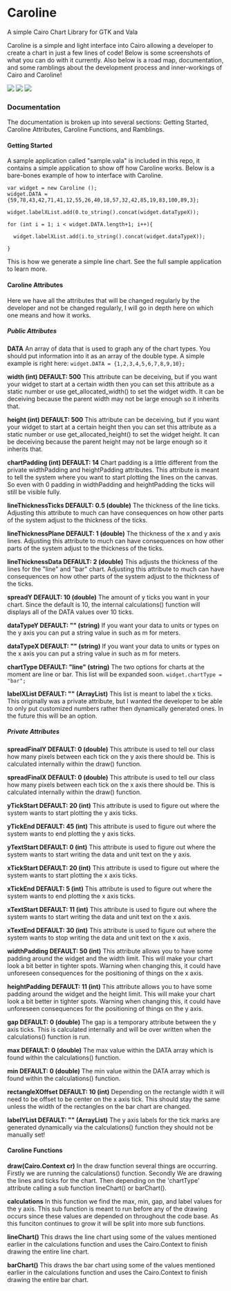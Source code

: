 # Caroline
A simple Cairo Chart Library for GTK and Vala

Caroline is a simple and light interface into Cairo allowing a developer to create a chart in just a few lines of
code! Below is some screenshots of what you can do with it currently. Also below is a road map, documentation, and
some ramblings about the development process and inner-workings of Cairo and Caroline!

<img src="1.png">
<img src="2.png">
<img src="3.png">

### Documentation

The documentation is broken up into several sections: Getting Started, Caroline Attributes, Caroline Functions, and Ramblings.

#### Getting Started

A sample application called "sample.vala" is included in this repo, it contains a simple application to show off how Caroline works. Below is a bare-bones example of how to interface with Caroline.
```
var widget = new Caroline ();
widget.DATA = {59,78,43,42,71,41,12,55,26,40,18,57,32,42,85,19,83,100,89,3};

widget.labelXList.add(0.to_string().concat(widget.dataTypeX));

for (int i = 1; i < widget.DATA.length+1; i++){

  widget.labelXList.add(i.to_string().concat(widget.dataTypeX));

}
```

This is how we generate a simple line chart. See the full sample application to learn more.

#### Caroline Attributes

Here we have all the attributes that will be changed regularly by the developer and not be changed
regularly, I will go in depth here on which one means and how it works.

##### Public Attributes

**DATA**
An array of data that is used to graph any of the chart types. You should put information into
it as an array of the double type. A simple example is right here:
`widget.DATA = {1,2,3,4,5,6,7,8,9,10};`

**width (int) DEFAULT: 500**
This attribute can be deceiving, but if you want your widget to start at a certain width then
you can set this attribute as a static number or use get_allocated_width() to set the widget
width. It can be deceiving because the parent width may not be large enough so it inherits that.

**height (int) DEFAULT: 500**
This attribute can be deceiving, but if you want your widget to start at a certain height then
you can set this attribute as a static number or use get_allocated_height() to set the widget
height. It can be deceiving because the parent height may not be large enough so it inherits that.

**chartPadding (int) DEFAULT: 14**
Chart padding is a little different from the private widthPadding and heightPadding attributes.
This attribute is meant to tell the system where you want to start plotting the lines on the canvas.
So even with 0 padding in widthPadding and heightPadding the ticks will still be visible fully.

**lineThicknessTicks DEFAULT: 0.5 (double)**
The thickness of the line ticks. Adjusting this attribute to much can have consequences on how other
parts of the system adjust to the thickness of the ticks.

**lineThicknessPlane DEFAULT: 1 (double)**
The thickness of the x and y axis lines. Adjusting this attribute to much can have consequences on how other parts of the system adjust to the thickness of the ticks.

**lineThicknessData DEFAULT: 2 (double)**
This adjusts the thickness of the lines for the "line" and "bar" chart. Adjusting this attribute to much can have consequences on how other parts of the system adjust to the thickness of the ticks.

**spreadY DEFAULT: 10 (double)**
The amount of y ticks you want in your chart. Since the default is 10, the internal calculations()
function will displays all of the DATA values over 10 ticks.

**dataTypeY DEFAULT: "" (string)**
If you want your data to units or types on the y axis you can put a string value in such as m for meters.

**dataTypeX DEFAULT: "" (string)**
If you want your data to units or types on the x axis you can put a string value in such as m for meters.

**chartType DEFAULT: "line" (string)**
The two options for charts at the moment are line or bar. This list will be expanded soon.
`widget.chartType = "bar";`

**labelXList DEFAULT: "" (ArrayList<string>)**
This list is meant to label the x ticks. This originally was a private attribute, but I wanted the
developer to be able to only put customized numbers rather then dynamically generated ones. In the
future this will be an option.

##### Private Attributes

**spreadFinalY DEFAULT: 0 (double)**
This attribute is used to tell our class how many pixels between each tick on the y axis there
should be. This is calculated internally within the draw() function.

**spreadFinalX DEFAULT: 0 (double)**
This attribute is used to tell our class how many pixels between each tick on the x axis there
should be. This is calculated internally within the draw() function.

**yTickStart DEFAULT: 20 (int)**
This attribute is used to figure out where the system wants to start plotting the y axis ticks.

**yTickEnd DEFAULT: 45 (int)**
This attribute is used to figure out where the system wants to end plotting the y axis ticks.

**yTextStart DEFAULT: 0 (int)**
This attribute is used to figure out where the system wants to start writing the data and unit text
on the y axis.

**xTickStart DEFAULT: 20 (int)**
This attribute is used to figure out where the system wants to start plotting the x axis ticks.

**xTickEnd DEFAULT: 5 (int)**
This attribute is used to figure out where the system wants to end plotting the x axis ticks.

**xTextStart DEFAULT: 11 (int)**
This attribute is used to figure out where the system wants to start writing the data and unit text
on the x axis.

**xTextEnd DEFAULT: 30 (int)**
This attribute is used to figure out where the system wants to stop writing the data and unit text
on the x axis.

**widthPadding DEFAULT: 50 (int)**
This attribute allows you to have some padding around the widget and the width limit. This will make
your chart look a bit better in tighter spots. Warning when changing this, it could have unforeseen
consequences for the positioning of things on the x axis.

**heightPadding DEFAULT: 11 (int)**
This attribute allows you to have some padding around the widget and the height limit. This will make
your chart look a bit better in tighter spots. Warning when changing this, it could have unforeseen
consequences for the positioning of things on the y axis.

**gap DEFAULT: 0 (double)**
The gap is a temporary attribute between the y axis ticks. This is calculated internally and will be over
written when the calculations() function is run.

**max DEFAULT: 0 (double)**
The max value within the DATA array which is found within the calculations() function.

**min DEFAULT: 0 (double)**
The min value within the DATA array which is found within the calculations() function.

**rectangleXOffset DEFAULT: 10 (int)**
Depending on the rectangle width it will need to be offset to be center on the x axis tick. This should
stay the same unless the width of the rectangles on the bar chart are changed.

**labelYList DEFAULT: "" (ArrayList<string>)**
The y axis labels for the tick marks are generated dynamically via the calculations() function
they should not be manually set!

#### Caroline Functions

**draw(Cairo.Context cr)**
In the draw function several things are occurring. Firstly we are running the calculations() function.
Secondly We are drawing the lines and ticks for the chart. Then depending on the 'chartType' attribute
calling a sub function lineChart() or barChart().

**calculations**
In this function we find the max, min, gap, and label values for the y axis. This sub function is meant to run
before any of the drawing occurs since these values are depended on throughout the code base. As this funciton
continues to grow it will be split into more sub functions.

**lineChart()**
This draws the line chart using some of the values mentioned earlier in the calculations function and uses
the Cairo.Context to finish drawing the entire line chart.

**barChart()**
This draws the bar chart using some of the values mentioned earlier in the calculations function and uses
the Cairo.Context to finish drawing the entire bar chart.
